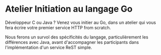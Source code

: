 # Atelier Initiation au langage Go

Développeur C ou Java ? Venez vous initier au Go, dans un atelier qui vous fera écrire votre premier service HTTP from scratch. 

Nous ferons un survol des spécificités du langage, particulièrement les différences avec Java, avant d'accompagner les participants dans l'implémentation d'un service ReST simple.

